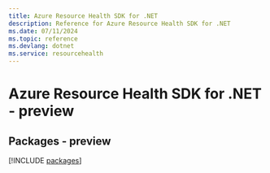 ```yaml
---
title: Azure Resource Health SDK for .NET
description: Reference for Azure Resource Health SDK for .NET
ms.date: 07/11/2024
ms.topic: reference
ms.devlang: dotnet
ms.service: resourcehealth
---
```

# Azure Resource Health SDK for .NET - preview
## Packages - preview
[!INCLUDE [packages](resource-health-index.md)]
